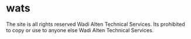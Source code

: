 # wats
The site is all rights reserved Wadi Alten Technical Services. Its prohibited to copy or use to anyone else Wadi Alten Technical Services.
